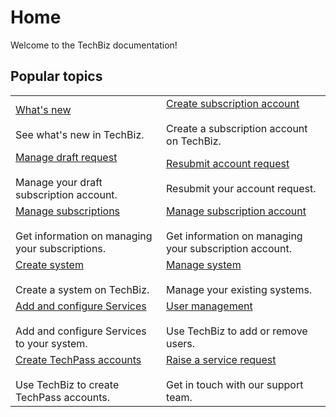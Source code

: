 # Home

Welcome to the TechBiz documentation! 

## Popular topics
|  |  | 
| --- | --- |
| [What's new](whats-new/2023.md)</br></br> See what's new in TechBiz. | [Create subscription account](create-subscription-acc/request-for-techbiz-account.md) </br></br> Create a subscription account on TechBiz. |
| [Manage draft request](create-subscription-acc/manage-draft-request.md) </br></br> Manage your draft subscription account. | [Resubmit account request](create-subscription-acc/resubmit-techbiz-account-application.md)</br></br> Resubmit your account request.  |
|  [Manage subscriptions](manage-subscriptions.md) </br></br> Get information on managing your subscriptions. |  [Manage subscription account](manage-techbiz-account.md)</br></br> Get information on managing your subscription account. |
| [Create system](create-techbiz-system.md) </br></br> Create a system on TechBiz. | [Manage system](manage-techbiz-system.md)</br></br> Manage your existing systems. |
| [Add and configure Services](add-and-configure-products.md) </br></br> Add and configure Services to your system. | [User management](manage-user-access-subscribed-sgts-products.md) </br></br> Use TechBiz to add or remove users. |
| [Create TechPass accounts](invite-users.md)</br></br> Use TechBiz to create TechPass accounts. | [Raise a service request](https://go.gov.sg/techBiz-sr) </br></br> Get in touch with our support team. |


